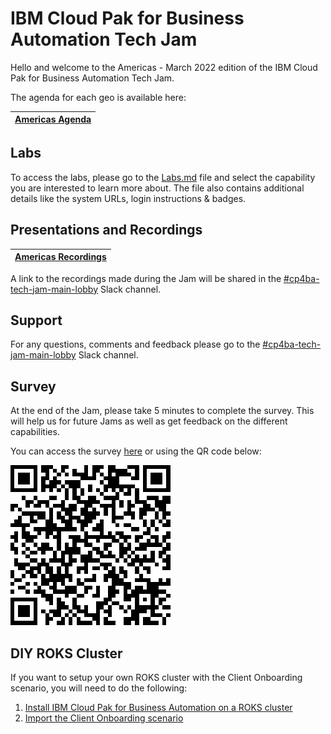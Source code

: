 # IBM Cloud Pak for Business Automation Tech Jam


Hello and welcome to the Americas - March 2022 edition of the IBM Cloud Pak for Business Automation Tech Jam. 

The agenda for each geo is available here:

| [Americas Agenda](/Presentations%20&%20Recordings/Americas/March%202022/%5BCP4BA%20Tech%20Jam%202022.03.08%5D%20Americas%20Agenda.pdf) |
------------------------------------------------------------ |

## Labs

To access the labs, please go to the [Labs.md](/Labs.md) file and select the capability you are interested to learn more about. The file also contains additional details like the system URLs, login instructions & badges.

## Presentations and Recordings

| [Americas Recordings](https://github.com/IBM/cp4ba-tech-jam/blob/main/Presentations%20%26%20Recordings/Americas/March%202022) 
| ------------------------------------------------------------ | 

A link to the recordings made during the Jam will be shared in the [#cp4ba-tech-jam-main-lobby](https://ibm-cloudpak-partners.slack.com/archives/C0354GE09BR) Slack channel.

## Support

For any questions, comments and feedback please go to the [#cp4ba-tech-jam-main-lobby](https://ibm-cloudpak-partners.slack.com/archives/C0354GE09BR) Slack channel.

## Survey

At the end of the Jam, please take 5 minutes to complete the survey. This will help us for future Jams as well as get feedback on the different capabilities.

You can access the survey [here](https://www.surveymonkey.com/r/CP4BATechJam2022) or using the QR code below:

![Survey QR Code](QR_code_CP4BATechJam2022.png)

## DIY ROKS Cluster

If you want to setup your own ROKS cluster with the Client Onboarding scenario, you will need to do the following:

1. [Install IBM Cloud Pak for Business Automation on a ROKS cluster](https://github.com/IBM/cp4ba-rapid-deployment)
2. [Import the Client Onboarding scenario](https://github.com/IBM/cp4ba-client-onboarding-scenario)

